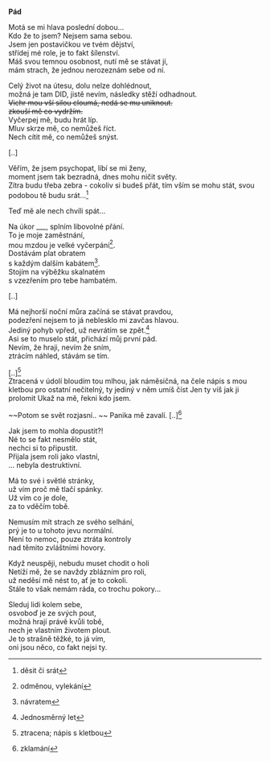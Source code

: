 __Pád__

Motá se mi hlava poslední dobou...  
Kdo že to jsem? Nejsem sama sebou.  
Jsem jen postavičkou ve tvém dějství,  
střídej mé role, je to fakt šílenství.  
Máš svou temnou osobnost, nutí mě se stávat jí,  
mám strach, že jednou nerozeznám sebe od ní.

Celý život na útesu, dolu nelze dohlédnout,  
možná je tam DID, jistě nevím, následky stěží odhadnout.  
~~Vichr mou vší silou cloumá, nedá se mu uniknout.~~  
~~zkouší mě co vydržím.~~  
Vyčerpej mě, budu hrát líp.  
Mluv skrze mě, co nemůžeš říct.  
Nech cítit mě, co nemůžeš snýst.  

[..]  

Věřím, že jsem psychopat, líbí se mi ženy,  
moment jsem tak bezradná, dnes mohu ničit světy.  
Zítra budu třeba zebra - cokoliv si budeš přát,
tím vším se mohu stát, svou podobou tě budu srát...[^5]  

Teď mě ale nech chvíli spát...  

Na úkor ___, splním libovolné přání.  
To je moje zaměstnání,  
mou mzdou je velké vyčerpání[^1].  
Dostávám plat obratem  
s každým dalším kabátem[^2].  
Stojím na výběžku skalnatém  
s vzezřením pro tebe hambatém.  

[..]  

Má nejhorší noční můra začíná se stávat pravdou,  
podezření nejsem to já neblesklo mi zavčas hlavou.  
Jediný pohyb vpřed, už nevrátím se zpět.[^6]  
Asi se to muselo stát, přichází můj první pád.  
Nevím, že hraji, nevím že sním,  
ztrácím náhled, stávám se tím.  

[..][^3]  
Ztracená v údolí bloudím tou mlhou,
jak náměsičná, na čele nápis s mou kletbou
pro ostatní nečitelný, ty jediný v něm umíš číst
Jen ty víš jak ji prolomit
Ukaž na mě, řekni kdo jsem.

~~Potom se svět rozjasní..  ~~
Panika mě zavalí.
[..][^4]
 
Jak jsem to mohla dopustit?!  
Né to se fakt nesmělo stát,  
nechci si to připustit.  
Přijala jsem roli jako vlastní,  
... nebyla destruktivní.  

Má to své i světlé stránky,  
už vím proč mě tlačí spánky.  
Už vím co je dole,  
za to vděčím tobě.  

Nemusím mít strach ze svého selhání,  
prý je to u tohoto jevu normální.  
Není to nemoc, pouze ztráta kontroly  
nad těmito zvláštními hovory.  

Když neuspěji, nebudu muset chodit o holi  
Netíží mě, že se navždy zblázním pro roli,  
už neděsí mě nést to, ať je to cokoli.  
Stále to však nemám ráda, co trochu pokory...

Sleduj lidi kolem sebe,  
osvoboď je ze svých pout,  
možná hrají právě kvůli tobě,  
nech je vlastním životem plout.  
Je to strašně těžké, to já vím,  
oni jsou něco, co fakt nejsi ty.  

[^1]: odměnou, vylekání
[^2]: návratem
[^3]: ztracena; nápis s kletbou
[^4]: zklamání  
[^5]: děsit či srát
[^6]: Jednosměrný let

